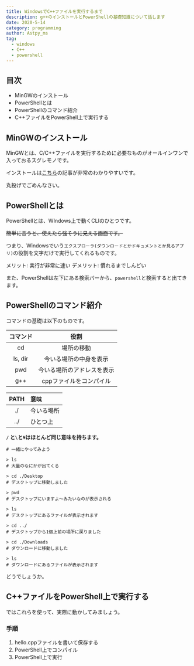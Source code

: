 ```yaml
---
title: WindowsでC++ファイルを実行するまで
description: g++のインストールとPowerShellの基礎知識について話します
date: 2020-5-14
category: programming
author: Astpy_ms
tag:
  - windows
  - C++
  - powershell
---
```


## 目次

- MinGWのインストール
- PowerShellとは
- PowerShellのコマンド紹介
- C++ファイルをPowerShell上で実行する


## MinGWのインストール

MinGWとは、C/C++ファイルを実行するために必要なものがオールインワンで入っておるスグレモノです。

インストールは[こちら](https://www.javadrive.jp/cstart/install/index6.html)の記事が非常のわかりやすいです。

丸投げでごめんなさい。


## PowerShellとは

PowerShellとは、WIndows上で動くCLIのひとつです。

~~簡単に言うと、使えたら強そうに見える画面です。~~

つまり、Windowsでいう`エクスプローラ(ダウンロードとかドキュメントとか見るアプリ)`の役割を文字だけで実行してくれるものです。

メリット: 実行が非常に速い
デメリット: 慣れるまでしんどい

また、PowerShellは左下にある検索バーから、`powershell`と検索すると出てきます。


## PowerShellのコマンド紹介

コマンドの基礎は以下のものです。

| コマンド | 役割 |
|:--------:|:----:|
| cd | 場所の移動 |
| ls, dir | 今いる場所の中身を表示 |
| pwd | 今いる場所のアドレスを表示 |
| g++ | cppファイルをコンパイル |

| PATH | 意味 |
|:----:|:-----|
| ./ | 今いる場所 |
| ../ | ひとつ上 |

**`/` と`\`と`¥`はほとんど同じ意味を持ちます。**

```
# 一緒にやってみよう

> ls
# 大量のなにかが出てくる

> cd ./Desktop
# デスクトップに移動しました

> pwd
# デスクトップにいますよ〜みたいなのが表示される

> ls
# デスクトップにあるファイルが表示されます

> cd ../
# デスクトップから1個上前の場所に戻りました

> cd ./Downloads
# ダウンロードに移動しました

> ls
# ダウンロードにあるファイルが表示されます
```

どうでしょうか。


## C++ファイルをPowerShell上で実行する

ではこれらを使って、実際に動かしてみましょう。

### 手順

1. hello.cppファイルを書いて保存する
2. PowerShell上でコンパイル
3. PowerShell上で実行